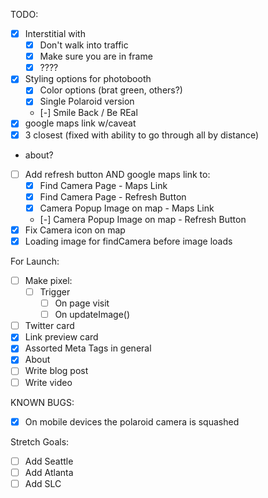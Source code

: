 TODO:
- [x] Interstitial with 
    - [x] Don't walk into traffic
    - [x] Make sure you are in frame
    - [x] ????
- [x] Styling options for photobooth
    - [x] Color options (brat green, others?)
    - [x] Single Polaroid version
    - [-] Smile Back / Be REal
- [x] google maps link w/caveat
- [x] 3 closest (fixed with ability to go through all by distance)
- about?
- [ ] Add refresh button AND google maps link to:
    - [x] Find Camera Page - Maps Link
    - [x] Find Camera Page - Refresh Button
    - [x] Camera Popup Image on map - Maps Link
    - [-] Camera Popup Image on map - Refresh Button
- [x] Fix Camera icon on map
- [x] Loading image for findCamera before image loads

For Launch:
- [ ] Make pixel:
    - [ ] Trigger
        - [ ] On page visit
        - [ ] On updateImage()
- [ ] Twitter card
- [x] Link preview card
- [x] Assorted Meta Tags in general
- [x] About
- [ ] Write blog post
- [ ] Write video

KNOWN BUGS:
- [x] On mobile devices the polaroid camera is squashed

Stretch Goals:
- [ ] Add Seattle
- [ ] Add Atlanta
- [ ] Add SLC
